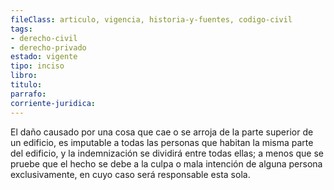 ```yaml
---
fileClass: articulo, vigencia, historia-y-fuentes, codigo-civil
tags:
- derecho-civil
- derecho-privado
estado: vigente
tipo: inciso
libro:
titulo:
parrafo:
corriente-juridica:
---
```

El daño causado por una cosa que cae o se arroja de la parte superior de un edificio, es imputable a todas las personas que habitan la misma parte del edificio, y la indemnización se dividirá entre todas ellas; a menos que se pruebe que el hecho se debe a la culpa o mala intención de alguna persona exclusivamente, en cuyo caso será responsable esta sola.